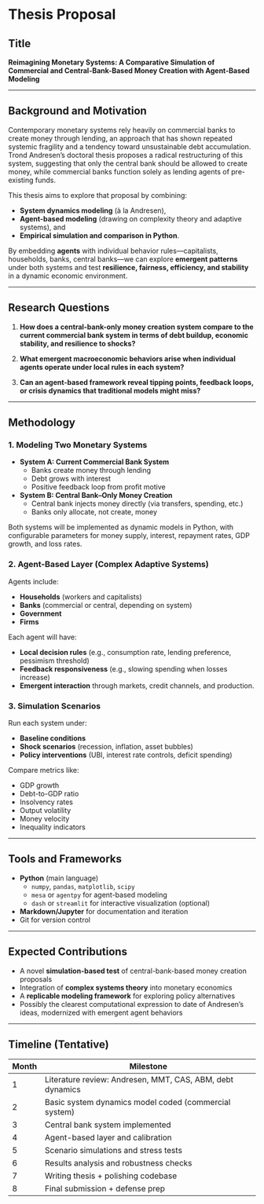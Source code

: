 # **Thesis Proposal**

## **Title**

**Reimagining Monetary Systems: A Comparative Simulation of Commercial and Central-Bank-Based Money Creation with Agent-Based Modeling**

---

## **Background and Motivation**

Contemporary monetary systems rely heavily on commercial banks to create money through lending, an approach that has shown repeated systemic fragility and a tendency toward unsustainable debt accumulation. Trond Andresen’s doctoral thesis proposes a radical restructuring of this system, suggesting that only the central bank should be allowed to create money, while commercial banks function solely as lending agents of pre-existing funds.

This thesis aims to explore that proposal by combining:

- **System dynamics modeling** (à la Andresen),
- **Agent-based modeling** (drawing on complexity theory and adaptive systems), and
- **Empirical simulation and comparison in Python**.

By embedding **agents** with individual behavior rules—capitalists, households, banks, central banks—we can explore **emergent patterns** under both systems and test **resilience, fairness, efficiency, and stability** in a dynamic economic environment.

---

## **Research Questions**

1. **How does a central-bank-only money creation system compare to the current commercial bank system in terms of debt buildup, economic stability, and resilience to shocks?**

2. **What emergent macroeconomic behaviors arise when individual agents operate under local rules in each system?**

3. **Can an agent-based framework reveal tipping points, feedback loops, or crisis dynamics that traditional models might miss?**

---

## **Methodology**

### 1. **Modeling Two Monetary Systems**

- **System A: Current Commercial Bank System**
  - Banks create money through lending
  - Debt grows with interest
  - Positive feedback loop from profit motive
- **System B: Central Bank–Only Money Creation**
  - Central bank injects money directly (via transfers, spending, etc.)
  - Banks only allocate, not create, money

Both systems will be implemented as dynamic models in Python, with configurable parameters for money supply, interest, repayment rates, GDP growth, and loss rates.

### 2. **Agent-Based Layer (Complex Adaptive Systems)**

Agents include:

- **Households** (workers and capitalists)
- **Banks** (commercial or central, depending on system)
- **Government**
- **Firms**

Each agent will have:

- **Local decision rules** (e.g., consumption rate, lending preference, pessimism threshold)
- **Feedback responsiveness** (e.g., slowing spending when losses increase)
- **Emergent interaction** through markets, credit channels, and production.

### 3. **Simulation Scenarios**

Run each system under:

- **Baseline conditions**
- **Shock scenarios** (recession, inflation, asset bubbles)
- **Policy interventions** (UBI, interest rate controls, deficit spending)

Compare metrics like:

- GDP growth
- Debt-to-GDP ratio
- Insolvency rates
- Output volatility
- Money velocity
- Inequality indicators

---

## **Tools and Frameworks**

- **Python** (main language)
  - `numpy`, `pandas`, `matplotlib`, `scipy`
  - `mesa` or `agentpy` for agent-based modeling
  - `dash` or `streamlit` for interactive visualization (optional)
- **Markdown/Jupyter** for documentation and iteration
- Git for version control

---

## **Expected Contributions**

- A novel **simulation-based test** of central-bank-based money creation proposals
- Integration of **complex systems theory** into monetary economics
- A **replicable modeling framework** for exploring policy alternatives
- Possibly the clearest computational expression to date of Andresen’s ideas, modernized with emergent agent behaviors

---

## **Timeline (Tentative)**

| Month | Milestone                                                 |
| ----- | --------------------------------------------------------- |
| 1     | Literature review: Andresen, MMT, CAS, ABM, debt dynamics |
| 2     | Basic system dynamics model coded (commercial system)     |
| 3     | Central bank system implemented                           |
| 4     | Agent-based layer and calibration                         |
| 5     | Scenario simulations and stress tests                     |
| 6     | Results analysis and robustness checks                    |
| 7     | Writing thesis + polishing codebase                       |
| 8     | Final submission + defense prep                           |
